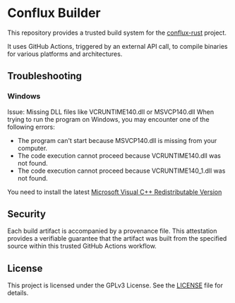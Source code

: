 # Conflux Builder

This repository provides a trusted build system for the [conflux-rust](https://github.com/Conflux-Chain/conflux-rust) project.

It uses GitHub Actions, triggered by an external API call, to compile binaries for various platforms and architectures.



## Troubleshooting
### Windows
Issue: Missing DLL files like VCRUNTIME140.dll or MSVCP140.dll
When trying to run the program on Windows, you may encounter one of the following errors:

- The program can't start because MSVCP140.dll is missing from your computer.
- The code execution cannot proceed because VCRUNTIME140.dll was not found.
- The code execution cannot proceed because VCRUNTIME140_1.dll was not found.


You need to install the latest [Microsoft Visual C++ Redistributable Version](https://learn.microsoft.com/en-us/cpp/windows/latest-supported-vc-redist?view=msvc-170#latest-microsoft-visual-c-redistributable-version)

## Security

Each build artifact is accompanied by a provenance file. This attestation provides a verifiable guarantee that the artifact was built from the specified source within this trusted GitHub Actions workflow.

## License

This project is licensed under the GPLv3 License. See the [LICENSE](LICENSE) file for details.
